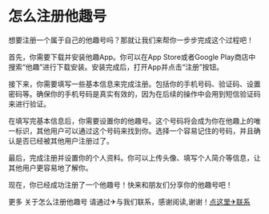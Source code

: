 # 怎么注册他趣号

想要注册一个属于自己的他趣号吗？那就让我们来帮你一步步完成这个过程吧！

首先，你需要下载并安装他趣App。你可以在App Store或者Google Play商店中搜索“他趣”进行下载安装。安装完成后，打开App并点击“注册”按钮。

接下来，你需要填写一些基本信息来完成注册。包括你的手机号码、验证码、设置密码等。确保你的手机号码是真实有效的，因为在后续的操作中会用到短信验证码来进行验证。

在填写完基本信息后，你需要设置你的他趣号。这个号码将会成为你在他趣上的唯一标识，其他用户可以通过这个号码来找到你。选择一个容易记住的号码，并且确认是否已经被其他用户注册过了。

最后，完成注册并设置你的个人资料。你可以上传头像、填写个人简介等信息，让其他用户更容易地了解你。

现在，你已经成功注册了一个他趣号！快来和朋友们分享你的他趣号吧！

更多 关于怎么注册他趣号 请通过✈与我们联系，感谢阅读,谢谢！[点这里✈联系](https://acc.k02.cc)